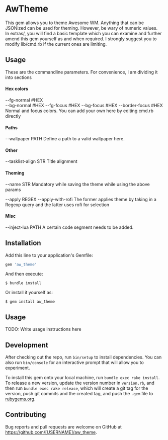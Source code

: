 # AwTheme

This gem allows you to theme Awesome WM. Anything that can be JSONized can be used for theming. However, be wary of numeric values.  
In extras/, you will find a basic template which you can examine and further amend this gem yourself as and when required. I strongly suggest you to modify lib/cmd.rb if the current ones are limiting. 

## Usage
These are the commandline parameters. For convenience, I am dividing it into sections

#### Hex colors
--fg-normal    #HEX      
--bg-normal    #HEX
--fg-focus     #HEX
--bg-focus     #HEX
--border-focus #HEX
Normal and focus colors. You can add your own here by editing cmd.rb directly

#### Paths
--wallpaper PATH
Define a path to a valid wallpaper here. 

#### Other
--tasklist-align STR 
Title alignment

#### Theming
--name STR
Mandatory while saving the theme while using the above params

--apply REGEX
--apply-with-rofi
The former applies theme by taking in a Regexp query and the latter uses rofi for selection

#### Misc
--inject-lua PATH
A certain code segment needs to be added. 


## Installation

Add this line to your application's Gemfile:

```ruby
gem 'aw_theme'
```

And then execute:

    $ bundle install

Or install it yourself as:

    $ gem install aw_theme

## Usage

TODO: Write usage instructions here

## Development

After checking out the repo, run `bin/setup` to install dependencies. You can also run `bin/console` for an interactive prompt that will allow you to experiment.

To install this gem onto your local machine, run `bundle exec rake install`. To release a new version, update the version number in `version.rb`, and then run `bundle exec rake release`, which will create a git tag for the version, push git commits and the created tag, and push the `.gem` file to [rubygems.org](https://rubygems.org).

## Contributing

Bug reports and pull requests are welcome on GitHub at https://github.com/[USERNAME]/aw_theme.
